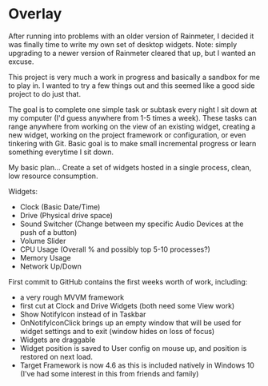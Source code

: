 # Overlay
After running into problems with an older version of Rainmeter, I decided it was finally time to write my own set of desktop widgets. Note: simply upgrading to a newer version of Rainmeter cleared that up, but I wanted an excuse.

This project is very much a work in progress and basically a sandbox for me to play in.
I wanted to try a few things out and this seemed like a good side project to do just that.

The goal is to complete one simple task or subtask every night I sit down at my computer (I'd guess anywhere from 1-5 times a week).  These tasks can range anywhere from working on the view of an existing widget, creating a new widget, working on the project framework or configuration, or even tinkering with Git.  Basic goal is to make small incremental progress or learn something everytime I sit down.

My basic plan... Create a set of widgets hosted in a single process, clean, low resource consumption.

Widgets:
 * Clock (Basic Date/Time)
 * Drive (Physical drive space)
 * Sound Switcher (Change between my specific Audio Devices at the push of a button)
 * Volume Slider
 * CPU Usage (Overall % and possibly top 5-10 processes?)
 * Memory Usage
 * Network Up/Down
 
First commit to GitHub contains the first weeks worth of work, including:
 * a very rough MVVM framework
 * first cut at Clock and Drive Widgets (both need some View work)
 * Show NotifyIcon instead of in Taskbar
 * OnNotifyIconClick brings up an empty window that will be used for widget settings and to exit (window hides on loss of focus)
 * Widgets are draggable
 * Widget position is saved to User config on mouse up, and position is restored on next load.
 * Target Framework is now 4.6 as this is included natively in Windows 10 (I've had some interest in this from friends and family)
